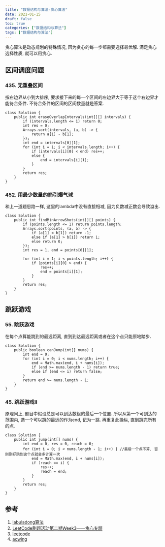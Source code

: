 ```yaml
---
title: "数据结构与算法-贪心算法"
date: 2021-01-15
draft: false
toc: true
categories: ["数据结构与算法"]
tags: ["数据结构与算法"]
---
```


贪心算法是动态规划的特殊情况, 因为贪心的每一步都需要选择最优解. 满足贪心选择性质, 就可以用贪心.

## 区间调度问题
### 435. 无重叠区间
按右边界从小到大排序, 要求接下来的每一个区间的左边界大于等于这个右边界才能符合条件. 不符合条件的区间的区间数量就是答案.
```
class Solution {
    public int eraseOverlapIntervals(int[][] intervals) {
        if (intervals.length <= 1) return 0;
        int res = 0;
        Arrays.sort(intervals, (a, b) -> {
            return a[1] - b[1];
        });
        int end = intervals[0][1];
        for (int i = 1; i < intervals.length; i++) {
            if (intervals[i][0] < end) res++;
            else {
                end = intervals[i][1];
            }
        }
        return res;
    }
}
```

### 452. 用最少数量的箭引爆气球
和上一道题思路一样, 这里的lambda中没有直接相减, 因为负数减正数会导致溢出.
```
class Solution {
    public int findMinArrowShots(int[][] points) {
        if (points.length <= 1) return points.length;
        Arrays.sort(points, (a, b) -> {
            if (a[1] < b[1]) return -1;
            else if (a[1] > b[1]) return 1;
            else return 0;
        });
        int res = 1, end = points[0][1];

        for (int i = 1; i < points.length; i++) {
            if (points[i][0] > end) {
                res++;
                end = points[i][1];
            }
        }
        return res;
    }
}
```

## 跳跃游戏
### 55. 跳跃游戏
在每个点算能跳到的最远距离, 直到到达最远距离或者在这个点只能原地踏步.
```
class Solution {
    public boolean canJump(int[] nums) {
        int end = 0;
        for (int i = 0; i < nums.length; i++) {
            end = Math.max(end, i + nums[i]);
            if (end >= nums.length - 1) return true;
            else if (end <= i) return false;
        }
        return end >= nums.length - 1;
    }
}
```

### 45. 跳跃游戏II
原理同上, 题目中假设总是可以到达数组的最后一个位置. 所以从第一个可到达的范围内, 选一个可以跳的最远的作为end, 记为一跳. 再重复此操纵, 直到跳完所有的点.
```
class Solution {
    public int jump(int[] nums) {
        int end = 0, res = 0, reach = 0;
        for (int i = 0; i < nums.length - 1; i++) { //最后一个点不算, 否则刚好跳到这个点就会多计算一次
            end = Math.max(end, i + nums[i]);
            if (reach == i) {
                res++;
                reach = end;
            }
        }
        return res;
    }
}
```

## 参考
1. [labuladong算法](https://mp.weixin.qq.com/s/1221AWsL7G89RtaHyHjRPNJENA)
2. [LeetCode刷题活动第二期Week3——贪心专题](https://www.bilibili.com/video/BV1aW411m79s)
3. [leetcode](https://leetcode-cn.com)
4. [acwing](https://www.acwing.com/problem/)